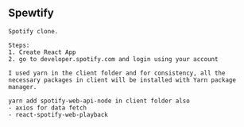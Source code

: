 ## Spewtify
    Spotify clone.
    
    Steps:
    1. Create React App
    2. go to developer.spotify.com and login using your account
    
    I used yarn in the client folder and for consistency, all the necessary packages in client will be installed with Yarn package manager.
    
    yarn add spotify-web-api-node in client folder also
    - axios for data fetch
    - react-spotify-web-playback